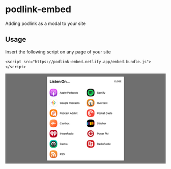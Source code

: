 # podlink-embed
Adding podlink as a modal to your site

## Usage
Insert the following script on any page of your site 
```
<script src="https://podlink-embed.netlify.app/embed.bundle.js"></script>
```

<picture>
  <source media="(prefers-color-scheme: dark)" srcset="demo-dark.png">
  <source media="(prefers-color-scheme: light)" srcset="demo-light.png">
  <img alt="demo image" src="demo-light.png">
</picture>
